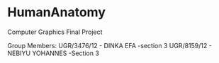 # HumanAnatomy
Computer Graphics Final Project

Group Members: 
UGR/3476/12 - DINKA EFA -section 3
UGR/8159/12 - NEBIYU YOHANNES -Section 3
